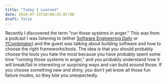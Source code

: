 ```yaml
---
title: "Today I Learned"
date: 2019-07-31T20:00:15-07:00
draft: false
---
```


Recently I discovered the term "run those systems in anger." This was from a podcast I was listening to (either [Software Engineering Daily](https://www.softwaredaily.com/) or [YCombinator](https://blog.ycombinator.com/category/podcast/)) and the guest was talking about building software and how to choose the right frameworks/tools. The idea is that you should probably choose the tools you hate the most because you have probably spent some time "running those systems in anger," and you probably understand how it will break/fail in interesting or surprising ways and can build around those. If you choose something new and shiny, you don't yet know all those fun failure modes, so they bite you unexpectedly.
